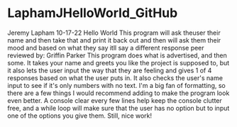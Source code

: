 # LaphamJHelloWorld_GitHub

Jeremy Lapham
10-17-22
Hello World
This program will ask theuser their name and then take that and print it back out and then will ask them their mood and based on what they say itll say a different response
peer reviewed by: Griffin Parker
This program does what is advertised, and then some. It takes your name and greets you like the project is supposed to, but it also lets the user input the way that they are feeling and gives 1 of 4 responses based on what the user puts in. It also checks the user's name input to see if it's only numbers with no text. I'm a big fan of formatting, so there are a few things I would recommend adding to make the program look even better. A console clear every few lines help keep the console clutter free, and a while loop will make sure that the user has no option but to input one of the options you give them. Still, nice work!  
